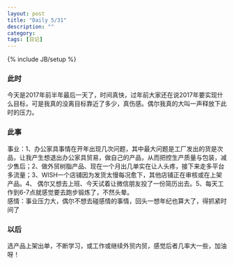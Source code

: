```yaml
---
layout: post
title: "Daily 5/31"
description: ""
category: 
tags: [日记]
---
```

{% include JB/setup %}
### 此时  
今天是2017年前半年最后一天了，时间真快，过年前大家还在说2017年要实现什么目标，可是我真的没离目标靠近了多少，真伤感。偶尔我真的大叫一声释放下此时的压力。


### 此事  
事业：1、办公家具事情在开年出现几次问题，其中最大问题是工厂发出的货是次品，让我产生想退出办公家具贸易，做自己的产品，从而把控生产质量与包装，减少售后；2、做外贸树脂产品、现在一个月出几单实在让人头疼，接下来走多平台多流量；3、WISH一个店铺因为发货太慢每况愈下，其他店铺正在审核或在上架产品。4、 偶尔又想去上班、今天试着让微信朋友投了一份简历出去。5、每天工作到6-7点就感觉要去跑步锻炼了，不然头晕。  
感情：事业压力大，偶尔不想去碰感情的事情，回头一想年纪也算大了，得抓紧时间了  

### 以后  
选产品上架出单，不断学习，或工作或继续外贸内贸，感觉后者几率大一些，加油呀！
